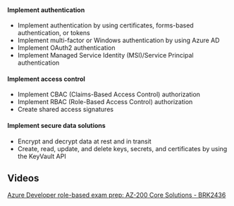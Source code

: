 #### Implement authentication

- Implement authentication by using certificates, forms-based authentication, or tokens
- Implement multi-factor or Windows authentication by using Azure AD
- Implement OAuth2 authentication
- Implement Managed Service Identity (MSI)/Service Principal authentication

#### Implement access control

- Implement CBAC (Claims-Based Access Control) authorization
- Implement RBAC (Role-Based Access Control) authorization
- Create shared access signatures

#### Implement secure data solutions

- Encrypt and decrypt data at rest and in transit
- Create, read, update, and delete keys, secrets, and certificates by using the KeyVault API

## Videos

[Azure Developer role-based exam prep: AZ-200 Core Solutions - BRK2436](https://www.youtube.com/watch?v=nWpNe5bbzz8)

